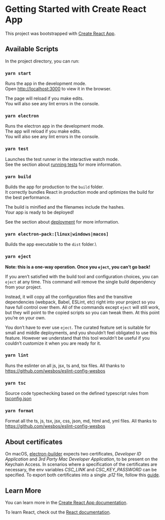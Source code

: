 # Getting Started with Create React App

This project was bootstrapped with [Create React App](https://github.com/facebook/create-react-app).

## Available Scripts

In the project directory, you can run:

### `yarn start`

Runs the app in the development mode.\
Open [http://localhost:3000](http://localhost:3000) to view it in the browser.

The page will reload if you make edits.\
You will also see any lint errors in the console.

### `yarn electron`

Runs the electron app in the development mode.\
The app will reload if you make edits.\
You will also see any lint errors in the console.

### `yarn test`

Launches the test runner in the interactive watch mode.\
See the section about [running tests](https://facebook.github.io/create-react-app/docs/running-tests) for more information.

### `yarn build`

Builds the app for production to the `build` folder.\
It correctly bundles React in production mode and optimizes the build for the best performance.

The build is minified and the filenames include the hashes.\
Your app is ready to be deployed!

See the section about [deployment](https://facebook.github.io/create-react-app/docs/deployment) for more information.

### `yarn electron-pack:[linux|windows|macos]`

Builds the app executable to the `dist` folder.\

### `yarn eject`

**Note: this is a one-way operation. Once you `eject`, you can’t go back!**

If you aren’t satisfied with the build tool and configuration choices, you can `eject` at any time. This command will remove the single build dependency from your project.

Instead, it will copy all the configuration files and the transitive dependencies (webpack, Babel, ESLint, etc) right into your project so you have full control over them. All of the commands except `eject` will still work, but they will point to the copied scripts so you can tweak them. At this point you’re on your own.

You don’t have to ever use `eject`. The curated feature set is suitable for small and middle deployments, and you shouldn’t feel obligated to use this feature. However we understand that this tool wouldn’t be useful if you couldn’t customize it when you are ready for it.

### `yarn lint`

Runs the eslinter on all js, jsx, ts and, tsx files. All thanks to https://github.com/wesbos/eslint-config-wesbos

### `yarn tsc`

Source code typechecking based on the defined typescript rules from [tsconfig.json](tsconfig.json)

### `yarn format`

Format all the ts, js, tsx, jsx, css, json, md, html and, yml files. All thanks to https://github.com/wesbos/eslint-config-wesbos

## About certificates

On macOS, [electron-builder](https://www.electron.build/) expects two certificates, _Developer ID Application_ and _3rd Party Mac Developer Application_, to be present on the Keychain Access. In scenarios where a specification of the certificates are necessary, the env variables _CSC_LINK_ and _CSC_KEY_PASSWORD_ can be specified. To export both certificates into a single _.p12_ file, follow this [guide](https://www.electron.build/code-signing#how-to-export-certificate-on-macos).

## Learn More

You can learn more in the [Create React App documentation](https://facebook.github.io/create-react-app/docs/getting-started).

To learn React, check out the [React documentation](https://reactjs.org/).
